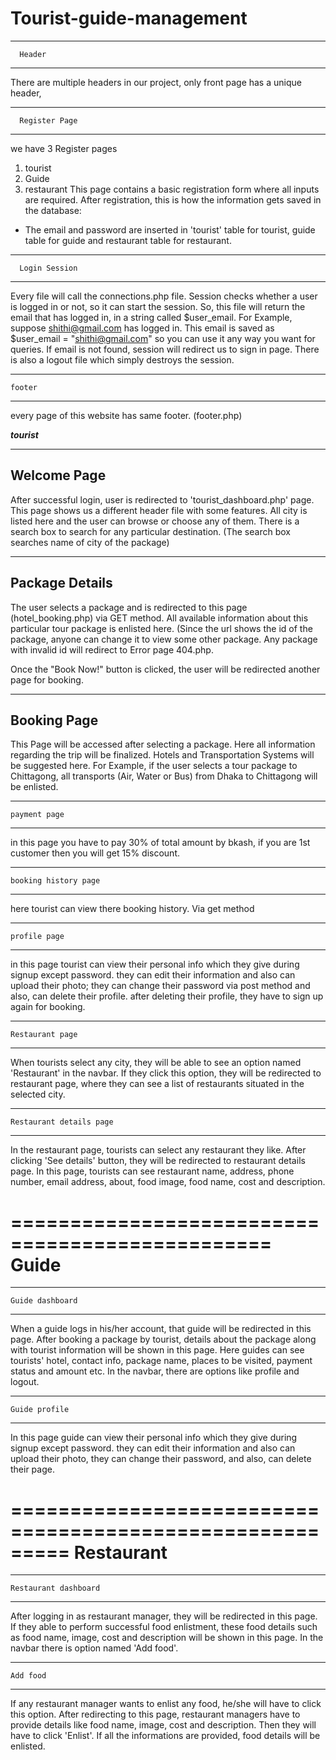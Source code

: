 # Tourist-guide-management
------------------------------------
 	  Header 
------------------------------------

There are multiple headers in our project,
only front page has a unique header,



-----------------------------------
 	  Register Page
-----------------------------------
we have 3 Register pages
1. tourist
2. Guide
3. restaurant
This page contains a basic registration form where all inputs are required.
After registration, this is how the information gets saved in the database:
- The email and password are inserted in 'tourist' table for tourist,
 guide table for guide and restaurant table for restaurant.



----------------------------------
 	  Login Session
----------------------------------

Every file will call the connections.php file. 
Session checks whether a user is logged in or not, so it can start the session.
 So, this file will return
the email that has logged in, in a string called $user_email.
For Example, suppose shithi@gmail.com has logged in. This email is saved as 
$user_email = "shithi@gmail.com" so you can use it any way you want for queries.
If email is not found, session will redirect us to sign in page.
There is also a logout file which simply destroys the session.




----------------------
	footer
----------------------
every page of this website has same footer. (footer.php)




***tourist***



------------------
   Welcome Page
-------------------

After successful login, user is redirected to 'tourist_dashboard.php' page.
This page shows us a different header file with some features.
All city is listed here and the user can browse or choose any of them.
There is a search box to search for any particular destination. 
(The search box searches name of city of the package)



------------------
   Package Details
-------------------

The user selects a package and is redirected to this page (hotel_booking.php) via GET method.
All available information about this particular tour package is enlisted here.
(Since the url shows the id of the package, anyone can change it to view some other package.
Any package with invalid id will redirect to Error page 404.php.

Once the "Book Now!" button is clicked, the user will be redirected another page for booking.


------------------
   Booking Page
------------------

This Page will be accessed after selecting a package.
Here all information regarding the trip will be finalized.
Hotels and Transportation Systems will be suggested here.
For Example, if the user selects a tour package to Chittagong, 
all transports (Air, Water or Bus)
from Dhaka to Chittagong will be enlisted.


-----------------
	payment page
-----------------
in this page you have to pay 30% of total amount by bkash, if you are 1st customer then you will get 15% discount.



---------------
	booking history page
--------------------
here tourist can view there booking history. Via get method


-------------------
	profile page
-----------------
in this page tourist can view their personal info which they give during signup except password.
 they can edit their information and also can upload their photo; they can change their password via post method
and also, can delete their profile. after deleting their profile, they have to sign up again for booking.


-------------------
	Restaurant page
-----------------
When tourists select any city, they will be able to see an option named 'Restaurant' in the navbar. 
If they click this option, 
they will be redirected to restaurant page, 
where they can see a list of restaurants situated in the selected city.



-------------------
	Restaurant details page
-----------------
In the restaurant page, tourists can select any restaurant they like.
 After clicking 'See details' button, they will be
redirected to restaurant details page. In this page, 
tourists can see restaurant name, address, phone number, email address,
about, food image, food name, cost and description.







================================================
	Guide
================================================

--------------------
	Guide dashboard
--------------------
When a guide logs in his/her account, that guide will be redirected in this page.
 After booking a package by tourist, 
details about the package along with tourist information will be shown in this page.
 Here guides can see tourists' hotel, 
contact info, package name, places to be visited, payment status and amount etc.
 In the navbar, there are options like profile
and logout.






----------------
	Guide profile
----------------
In this page guide can view their personal info which they give during signup except password.
they can edit their information and also can upload their photo, they can change their password,
and also, can delete their page.










=========================================================
	Restaurant
=========================================================

------------------------
	Restaurant dashboard
-------------------------
After logging in as restaurant manager, they will be redirected in this page. If they able to perform
successful food enlistment, these food details such as food name, image, cost and description will be
shown in this page. In the navbar there is option named 'Add food'.






------------------------
	Add food 
------------------------
If any restaurant manager wants to enlist any food, he/she will have to click this option. After redirecting
to this page, restaurant managers have to provide details like food name, image, cost and description. Then they
will have to click 'Enlist'. If all the informations are provided, food details will be enlisted.

